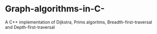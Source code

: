 # Graph-algorithms-in-C-
A C++ implementation of Dijkstra, Prims algoritms, Breadth-first-traversal and Depth-first-traversal
